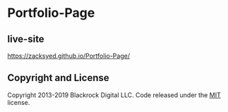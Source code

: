 # Portfolio-Page

## live-site 
https://zacksyed.github.io/Portfolio-Page/

## Copyright and License

Copyright 2013-2019 Blackrock Digital LLC. Code released under the [MIT](https://github.com/BlackrockDigital/startbootstrap-creative/blob/gh-pages/LICENSE) license.
